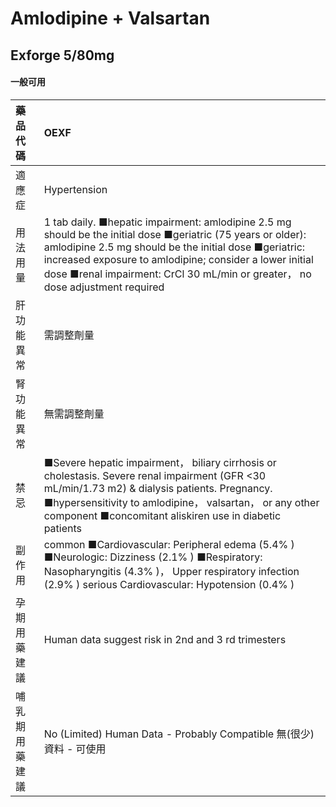 # Amlodipine + Valsartan

## Exforge 5/80mg

#### 一般可用

| 藥品代碼       | OEXF                                                                                                                                                                                                                                                                                                               |
|:---------------|:-------------------------------------------------------------------------------------------------------------------------------------------------------------------------------------------------------------------------------------------------------------------------------------------------------------------|
| 適應症         | Hypertension                                                                                                                                                                                                                                                                                                       |
| 用法用量       | 1 tab daily. ■hepatic impairment: amlodipine 2.5 mg should be the initial dose ■geriatric (75 years or older): amlodipine 2.5 mg should be the initial dose ■geriatric: increased exposure to amlodipine; consider a lower initial dose ■renal impairment: CrCl 30 mL/min or greater， no dose adjustment required |
| 肝功能異常     | 需調整劑量                                                                                                                                                                                                                                                                                                         |
| 腎功能異常     | 無需調整劑量                                                                                                                                                                                                                                                                                                       |
| 禁忌           | ■Severe hepatic impairment， biliary cirrhosis or cholestasis. Severe renal impairment (GFR <30 mL/min/1.73 m2) & dialysis patients. Pregnancy. ■hypersensitivity to amlodipine， valsartan， or any other component ■concomitant aliskiren use in diabetic patients                                               |
| 副作用         | common ■Cardiovascular: Peripheral edema (5.4% ) ■Neurologic: Dizziness (2.1% ) ■Respiratory: Nasopharyngitis (4.3% )， Upper respiratory infection (2.9% ) serious Cardiovascular: Hypotension (0.4% )                                                                                                            |
| 孕期用藥建議   | Human data suggest risk in 2nd and 3 rd trimesters                                                                                                                                                                                                                                                                 |
| 哺乳期用藥建議 | No (Limited) Human Data - Probably Compatible 無(很少)資料 - 可使用                                                                                                                                                                                                                                                |

